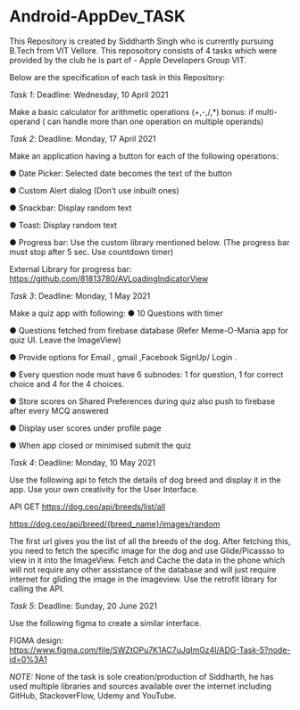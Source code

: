 

# Android-AppDev_TASK
This Repository is created by Siddharth Singh who is currently pursuing B.Tech from VIT Vellore. 
This reposoitory consists of 4 tasks which were provided by the club he is part of - Apple Developers Group VIT.

Below are the specification of each task in this Repository:

*Task 1*: 
Deadline: Wednesday, 10 April 2021

Make a basic calculator for arithmetic operations (+,-,/,*)
bonus: if multi-operand ( can handle more than one operation on multiple operands)




*Task 2*: 
Deadline: Monday, 17 April 2021

Make an application having a button for each of the following operations:

● Date Picker: Selected date becomes the text of the button

● Custom Alert dialog (Don’t use inbuilt ones)

● Snackbar: Display random text

● Toast: Display random text

● Progress bar: Use the custom library mentioned below. (The
progress bar must stop after 5 sec. Use countdown timer)

External Library for progress bar:
https://github.com/81813780/AVLoadingIndicatorView





*Task 3*: 
Deadline: Monday, 1 May 2021

Make a quiz app with following:
● 10 Questions with timer

● Questions fetched from firebase database (Refer Meme-O-Mania app for quiz
UI. Leave the ImageView)

● Provide options for Email , gmail ,Facebook SignUp/ Login .

● Every question node must have 6 subnodes: 1 for question, 1 for correct choice
and 4 for the 4 choices.

● Store scores on Shared Preferences during quiz also push to firebase after
every MCQ answered

● Display user scores under profile page

● When app closed or minimised submit the quiz





*Task 4*: 
Deadline: Monday, 10 May 2021

Use the following api to fetch the details of dog breed and display it in the app. Use your own
creativity for the User Interface.

API GET
https://dog.ceo/api/breeds/list/all

https://dog.ceo/api/breed/{breed_name}/images/random

The first url gives you the list of all the breeds of the dog. After fetching this, you need
to fetch the specific image for the dog and use Glide/Picassso to view in it into the
ImageView. Fetch and Cache the data in the phone which will not require any other
assistance of the database and will just require internet for gliding the image in the
imageview. Use the retrofit library for calling the API.



*Task 5*: 
Deadline: Sunday, 20 June 2021

Use the following figma to create a similar interface.

FIGMA design: 
https://www.figma.com/file/SWZtOPu7K1AC7uJqImGz4I/ADG-Task-5?node-id=0%3A1




*NOTE:* None of the task is sole creation/production of Siddharth, he has used multiple libraries and sources available over the internet including GitHub, 
StackoverFlow, Udemy and YouTube.
 
